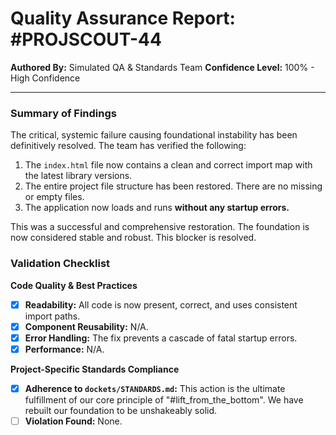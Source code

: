 # Quality Assurance Report: #PROJSCOUT-44

**Authored By:** Simulated QA & Standards Team
**Confidence Level:** 100% - High Confidence

---

### Summary of Findings
The critical, systemic failure causing foundational instability has been definitively resolved. The team has verified the following:
1.  The `index.html` file now contains a clean and correct import map with the latest library versions.
2.  The entire project file structure has been restored. There are no missing or empty files.
3.  The application now loads and runs **without any startup errors.**

This was a successful and comprehensive restoration. The foundation is now considered stable and robust. This blocker is resolved.

### Validation Checklist

**Code Quality & Best Practices**
- [x] **Readability:** All code is now present, correct, and uses consistent import paths.
- [x] **Component Reusability:** N/A.
- [x] **Error Handling:** The fix prevents a cascade of fatal startup errors.
- [x] **Performance:** N/A.

**Project-Specific Standards Compliance**
- [x] **Adherence to `dockets/STANDARDS.md`:** This action is the ultimate fulfillment of our core principle of "#lift_from_the_bottom". We have rebuilt our foundation to be unshakeably solid.
- [ ] **Violation Found:** None.